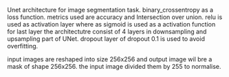Unet architecture for image segmentation task.
binary_crossentropy as a loss function.
metrics used are accuracy and Intersection over union.
relu is used as activation layer where as sigmoid is used as a activation function for last layer
the architectutre  consist of 4 layers in downsampling and upsampling part of UNet.
dropout layer of dropout 0.1 is used to avoid overfitting.

input images are reshaped into size 256x256 and output image wil bre a mask of shape 256x256.
the input image divided them by 255 to normalise.


